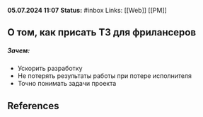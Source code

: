 **05.07.2024 11:07**
**Status:** #inbox 
Links: [[Web]] [[PM]]
## О том, как присать ТЗ для фрилансеров
##### Зачем:
- Ускорить разработку
- Не потерять результаты работы при потере исполнителя
- Точно понимать задачи проекта


## References